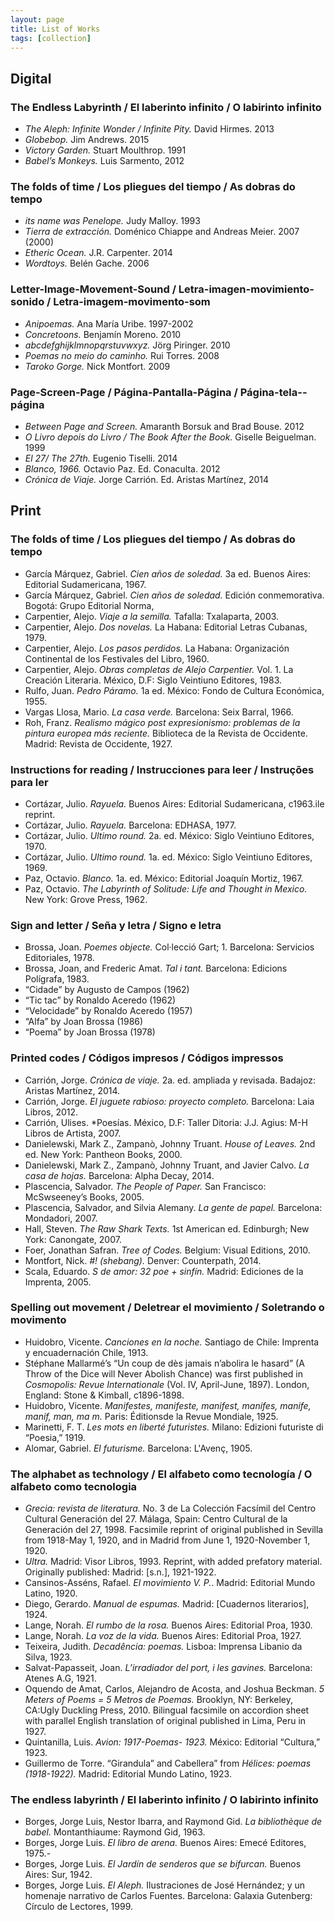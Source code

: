 ```yaml
---
layout: page
title: List of Works
tags: [collection]
---
```



## Digital



### **The Endless Labyrinth / El laberinto infinito /  O labirinto infinito**



- *The Aleph: Infinite Wonder / Infinite Pity.* David Hirmes. 2013  
- *Globebop.* Jim Andrews. 2015
- *Victory Garden.* Stuart Moulthrop. 1991
- *Babel’s Monkeys.* Luis Sarmento, 2012


### **The folds of time / Los pliegues del tiempo / As dobras do tempo**


- *its name was Penelope.* Judy Malloy. 1993
- *Tierra de extracción.* Doménico Chiappe and Andreas Meier. 2007 (2000)
- *Etheric Ocean.* J.R. Carpenter. 2014
- *Wordtoys.* Belén Gache. 2006


### **Letter-Image-Movement-Sound / Letra-imagen-movimiento-sonido / Letra-imagem­-movimento­-som**


- *Anipoemas.* Ana María Uribe. 1997-2002
- *Concretoons.* Benjamín Moreno. 2010
- *abcdefghijklmnopqrstuvwxyz.* Jörg Piringer. 2010
- *Poemas no meio do caminho.* Rui Torres. 2008
- *Taroko Gorge.* Nick Montfort. 2009


### **Page-Screen-Page / Página-Pantalla-Página / Página­-tela-­página**

- *Between Page and Screen.* Amaranth Borsuk and Brad Bouse. 2012
- *O Livro depois do Livro / The Book After the Book.* Giselle Beiguelman. 1999
- *El 27/ The 27th.* Eugenio Tiselli. 2014
- *Blanco, 1966.* Octavio Paz. Ed. Conaculta. 2012
- *Crónica de Viaje.* Jorge Carrión. Ed. Aristas Martínez, 2014



## Print


### **The folds of time / Los pliegues del tiempo / As dobras do tempo**


- García Márquez, Gabriel. *Cien años de soledad.* 3a ed. Buenos Aires: Editorial Sudamericana, 1967.
- García Márquez, Gabriel. *Cien años de soledad.* Edición conmemorativa. Bogotá: Grupo Editorial Norma,
- Carpentier, Alejo. *Viaje a la semilla.* Tafalla: Txalaparta, 2003.
- Carpentier, Alejo. *Dos novelas.* La Habana: Editorial Letras Cubanas, 1979.
- Carpentier, Alejo. *Los pasos perdidos.* La Habana: Organización Continental de los Festivales del Libro, 1960.
- Carpentier, Alejo. *Obras completas de Alejo Carpentier.* Vol. 1. La Creación Literaria. México, D.F: Siglo Veintiuno Editores, 1983.
- Rulfo, Juan. *Pedro Páramo.* 1a ed. México: Fondo de Cultura Económica, 1955.
- Vargas Llosa, Mario. *La casa verde.* Barcelona: Seix Barral, 1966.
- Roh, Franz. *Realismo mágico post expresionismo: problemas de la pintura europea más reciente.* Biblioteca de la Revista de Occidente. Madrid: Revista de Occidente, 1927.


### **Instructions for reading / Instrucciones para leer / Instruções para ler**


- Cortázar, Julio. *Rayuela.* Buenos Aires: Editorial Sudamericana, c1963.ile reprint.
- Cortázar, Julio. *Rayuela.* Barcelona: EDHASA, 1977.
- Cortázar, Julio. *Ultimo round.* 2a. ed. México: Siglo Veintiuno Editores, 1970.
- Cortázar, Julio. *Ultimo round.* 1a. ed. México: Siglo Veintiuno Editores, 1969.
- Paz, Octavio. *Blanco.* 1a. ed. México: Editorial Joaquín Mortiz, 1967.
- Paz, Octavio. *The Labyrinth of Solitude: Life and Thought in Mexico.* New York: Grove Press, 1962.


### **Sign and letter / Seña y letra / Signo e letra**


- Brossa, Joan. *Poemes objecte.* Col·lecció Gart; 1. Barcelona: Servicios Editoriales, 1978.
- Brossa, Joan, and Frederic Amat. *Tal i tant.* Barcelona: Edicions Polígrafa, 1983.
- “Cidade” by Augusto de Campos (1962)
- “Tic tac” by Ronaldo Aceredo (1962)
- “Velocidade” by Ronaldo Aceredo (1957)
- “Alfa” by Joan Brossa (1986)
- “Poema” by Joan Brossa (1978)


### **Printed codes / Códigos impresos / Códigos impressos**


- Carrión, Jorge. *Crónica de viaje.* 2a. ed. ampliada y revisada. Badajoz: Aristas Martínez, 2014.
- Carrión, Jorge. *El juguete rabioso: proyecto completo.* Barcelona: Laia Libros, 2012.
- Carrión, Ulises. *Poesías. México, D.F: Taller Ditoria: J.J. Agius: M-H Libros de Artista, 2007.
- Danielewski, Mark Z., Zampanò, Johnny Truant. *House of Leaves.* 2nd ed. New York: Pantheon Books, 2000.
- Danielewski, Mark Z., Zampanò, Johnny Truant, and Javier Calvo. *La casa de hojas.* Barcelona: Alpha Decay, 2014.
- Plascencia, Salvador. *The People of Paper.* San Francisco: McSwseeney’s Books, 2005.
- Plascencia, Salvador, and Silvia Alemany. *La gente de papel.* Barcelona: Mondadori, 2007.
- Hall, Steven. *The Raw Shark Texts.* 1st American ed. Edinburgh; New York: Canongate, 2007.
- Foer, Jonathan Safran. *Tree of Codes.* Belgium: Visual Editions, 2010.
- Montfort, Nick. *#! (shebang).* Denver: Counterpath, 2014.
- Scala, Eduardo. *S de amor: 32 poe + sinfín.* Madrid: Ediciones de la Imprenta, 2005.


### **Spelling out movement / Deletrear el movimiento / Soletrando o movimento**


- Huidobro, Vicente. *Canciones en la noche.* Santiago de Chile: Imprenta y encuadernación Chile, 1913.
- Stéphane Mallarmé’s “Un coup de dès jamais n’abolira le hasard” (A Throw of the Dice will Never Abolish Chance) was first published in *Cosmopolis: Revue Internationale* (Vol. IV, April-June, 1897). London, England: Stone &amp; Kimball, c1896-1898.
- Huidobro, Vicente. *Manifestes, manifeste, manifest, manifes, manife, manif, man, ma m.* Paris: Éditionsde la Revue Mondiale, 1925.
- Marinetti, F. T. *Les mots en liberté futuristes.* Milano: Edizioni futuriste di “Poesia,” 1919.
- Alomar, Gabriel. *El futurisme.* Barcelona: L'Avenç, 1905.


### **The alphabet as technology / El alfabeto como tecnología / O alfabeto como tecnologia**


- *Grecia: revista de literatura.* No. 3 de La Colección Facsímil del Centro Cultural Generación del 27. Málaga, Spain: Centro Cultural de la Generación del 27, 1998. Facsimile reprint of original published in Sevilla from 1918-May 1, 1920, and in Madrid from June 1, 1920-November 1, 1920.
- *Ultra.* Madrid: Visor Libros, 1993. Reprint, with added prefatory material. Originally published: Madrid: [s.n.], 1921-1922.
- Cansinos-Asséns, Rafael. *El movimiento V. P.*. Madrid: Editorial Mundo Latino, 1920.
- Diego, Gerardo. *Manual de espumas.* Madrid: [Cuadernos literarios], 1924.
- Lange, Norah. *El rumbo de la rosa.* Buenos Aires: Editorial Proa, 1930.
- Lange, Norah. *La voz de la vida.* Buenos Aires: Editorial Proa, 1927.
- Teixeira, Judith. *Decadência: poemas.* Lisboa: Imprensa Libanio da Silva, 1923.
- Salvat-Papasseit, Joan. *L’irradiador del port, i les gavines.* Barcelona: Atenes A.G, 1921.
- Oquendo de Amat, Carlos, Alejandro de Acosta, and Joshua Beckman. *5 Meters of Poems = 5 Metros de Poemas.* Brooklyn, NY: Berkeley, CA:Ugly Duckling Press, 2010. Bilingual facsimile on accordion sheet with parallel English translation of original published in Lima, Peru in 1927.
- Quintanilla, Luis. *Avion: 1917-Poemas- 1923.* México: Editorial “Cultura,” 1923.
- Guillermo de Torre. “Girandula” and Cabellera” from *Hélices: poemas (1918-1922).* Madrid: Editorial Mundo Latino, 1923.


### **The endless labyrinth / El laberinto infinito / O labirinto infinito**


- Borges, Jorge Luis, Nestor Ibarra, and Raymond Gid. *La bibliothèque de babel.* Montanthiaume: Raymond Gid, 1963.
- Borges, Jorge Luis. *El libro de arena.* Buenos Aires: Emecé Editores, 1975.-
- Borges, Jorge Luis. *El Jardín de senderos que se bifurcan.* Buenos Aires: Sur, 1942.
- Borges, Jorge Luis. *El Aleph.* Ilustraciones de José Hernández; y un homenaje narrativo de Carlos Fuentes. Barcelona: Galaxia Gutenberg: Círculo de Lectores, 1999.
